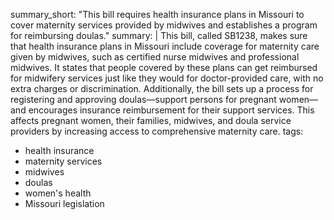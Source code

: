summary_short: "This bill requires health insurance plans in Missouri to cover maternity services provided by midwives and establishes a program for reimbursing doulas."
summary: |
  This bill, called SB1238, makes sure that health insurance plans in Missouri include coverage for maternity care given by midwives, such as certified nurse midwives and professional midwives. It states that people covered by these plans can get reimbursed for midwifery services just like they would for doctor-provided care, with no extra charges or discrimination. Additionally, the bill sets up a process for registering and approving doulas—support persons for pregnant women—and encourages insurance reimbursement for their support services. This affects pregnant women, their families, midwives, and doula service providers by increasing access to comprehensive maternity care.
tags:
  - health insurance
  - maternity services
  - midwives
  - doulas
  - women's health
  - Missouri legislation
